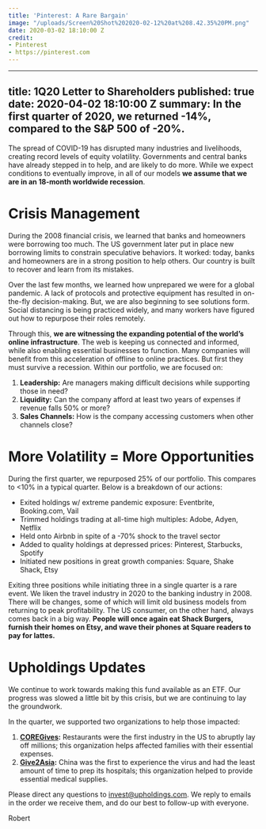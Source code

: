 ```yaml
---
title: 'Pinterest: A Rare Bargain'
image: "/uploads/Screen%20Shot%202020-02-12%20at%208.42.35%20PM.png"
date: 2020-03-02 18:10:00 Z
credit:
- Pinterest
- https://pinterest.com
---
```

---
title: 1Q20 Letter to Shareholders
published: true
date: 2020-04-02 18:10:00 Z
summary: In the first quarter of 2020, we returned -14%, compared to the S&P 500 of
  -20%.
---

The spread of COVID-19 has disrupted many industries and livelihoods, creating record levels of equity volatility. Governments and central banks have already stepped in to help, and are likely to do more. While we expect conditions to eventually improve, in all of our models **we assume that we are in an 18-month worldwide recession**.

# Crisis Management
During the 2008 financial crisis, we learned that banks and homeowners were borrowing too much. The US government later put in place new borrowing limits to constrain speculative behaviors. It worked: today, banks and homeowners are in a strong position to help others. Our country is built to recover and learn from its mistakes.

Over the last few months, we learned how unprepared we were for a global pandemic. A lack of protocols and protective equipment has resulted in on-the-fly decision-making. But, we are also beginning to see solutions form. Social distancing is being practiced widely, and many workers have figured out how to repurpose their roles remotely.

Through this, **we are witnessing the expanding potential of the world’s online infrastructure**. The web is keeping us connected and informed, while also enabling essential businesses to function. Many companies will benefit from this acceleration of offline to online practices. But first they must survive a recession. Within our portfolio, we are focused on:

1. **Leadership:** Are managers making difficult decisions while supporting those in need?
1. **Liquidity:** Can the company afford at least two years of expenses if revenue falls 50% or more?
1. **Sales Channels:** How is the company accessing customers when other channels close?

# More Volatility = More Opportunities
During the first quarter, we repurposed 25% of our portfolio. This compares to <10% in a typical quarter. Below is a breakdown of our actions:

- Exited holdings w/ extreme pandemic exposure: Eventbrite, Booking.com, Vail
- Trimmed holdings trading at all-time high multiples: Adobe, Adyen, Netflix
- Held onto Airbnb in spite of a -70% shock to the travel sector
- Added to quality holdings at depressed prices: Pinterest, Starbucks, Spotify
- Initiated new positions in great growth companies: Square, Shake Shack, Etsy

Exiting three positions while initiating three in a single quarter is a rare event. We liken the travel industry in 2020 to the banking industry in 2008. There will be changes, some of which will limit old business models from returning to peak profitability. The US consumer, on the other hand, always comes back in a big way. **People will once again eat Shack Burgers, furnish their homes on Etsy, and wave their phones at Square readers to pay for lattes.**

# Upholdings Updates
We continue to work towards making this fund available as an ETF. Our progress was slowed a little bit by this crisis, but we are continuing to lay the groundwork.

In the quarter, we supported two organizations to help those impacted:

1. **[COREGives](https://coregives.org/):** Restaurants were the first industry in the US to abruptly lay off millions; this organization helps affected families with their essential expenses.
1. **[Give2Asia](https://give2asia.org/donate-help-fight-coronavirus-outbreak-wuhan-china/):** China was the first to experience the virus and had the least amount of time to prep its hospitals; this organization helped to provide essential medical supplies.

Please direct any questions to invest@upholdings.com. We reply to emails in the order we receive them, and do our best to follow-up with everyone.

Robert
